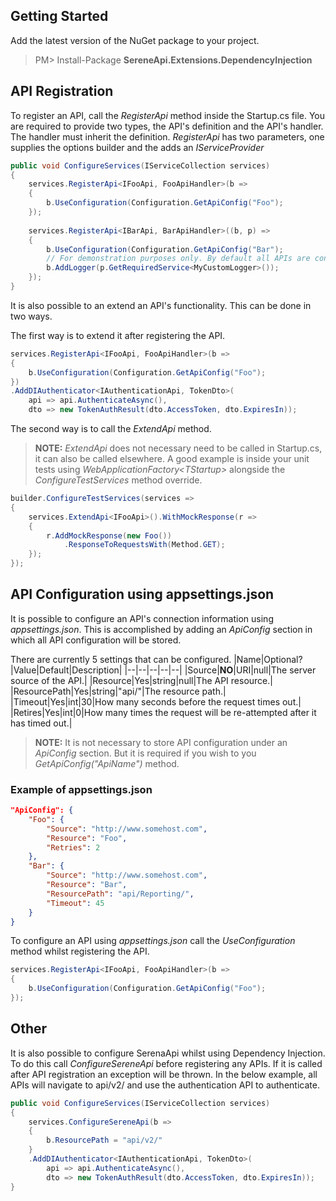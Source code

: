﻿## Getting Started
Add the latest version of the NuGet package to your project.
>PM> Install-Package **SereneApi.Extensions.DependencyInjection**
## API Registration
To register an API, call the *RegisterApi* method inside the Startup.cs file. You are required to provide two types, the API's definition and the API's handler. The handler must inherit the definition.
*RegisterApi* has two parameters, one supplies the options builder and the adds an *IServiceProvider*
```csharp
public void ConfigureServices(IServiceCollection services)
{
	services.RegisterApi<IFooApi, FooApiHandler>(b =>
	{
		b.UseConfiguration(Configuration.GetApiConfig("Foo");
	});
	
	services.RegisterApi<IBarApi, BarApiHandler>((b, p) =>
	{
		b.UseConfiguration(Configuration.GetApiConfig("Bar");
		// For demonstration purposes only. By default all APIs are configured to use ILoggerFactory.
		b.AddLogger(p.GetRequiredService<MyCustomLogger>());
	});
}
```
It is also possible to an extend an API's functionality. This can be done in two ways.

The first way is to extend it after registering the API.
```csharp
services.RegisterApi<IFooApi, FooApiHandler>(b =>
{
	b.UseConfiguration(Configuration.GetApiConfig("Foo");
})
.AddDIAuthenticator<IAuthenticationApi, TokenDto>(
    api => api.AuthenticateAsync(),
    dto => new TokenAuthResult(dto.AccessToken, dto.ExpiresIn));
```
The second way is to call the *ExtendApi* method.
>**NOTE:** *ExtendApi* does not necessary need to be called in Startup.cs, it can also be called elsewhere. A good example is inside your unit tests using *WebApplicationFactory\<TStartup>* alongside the *ConfigureTestServices* method override.
```csharp
builder.ConfigureTestServices(services =>
{
	services.ExtendApi<IFooApi>().WithMockResponse(r =>
	{
		r.AddMockResponse(new Foo())
			.ResponseToRequestsWith(Method.GET);
	});
});
```
## API Configuration using appsettings.json
It is possible to configure an API's connection information using *appsettings.json*. This is accomplished by adding an *ApiConfig* section in which all API configuration will be stored.

There are currently 5 settings that can be configured.
|Name|Optional?|Value|Default|Description|
|--|--|--|--|--|
|Source|**NO**|URI|null|The server source of the API.|
|Resource|Yes|string|null|The API resource.|
|ResourcePath|Yes|string|"api/"|The resource path.|
|Timeout|Yes|int|30|How many seconds before the request times out.|
|Retires|Yes|int|0|How many times the request will be re-attempted after it has timed out.|

>**NOTE:** It is not necessary to store API configuration under an *ApiConfig* section. But it is required if you wish to you *GetApiConfig("ApiName")* method.

### Example of appsettings.json
```json
"ApiConfig": {
    "Foo": {
        "Source": "http://www.somehost.com",
        "Resource": "Foo",
        "Retries": 2
    },
    "Bar": {
        "Source": "http://www.somehost.com",
        "Resource": "Bar",
        "ResourcePath": "api/Reporting/",
        "Timeout": 45
    }
}
```
To configure an API using *appsettings.json* call the *UseConfiguration* method whilst registering the API.
```csharp
services.RegisterApi<IFooApi, FooApiHandler>(b =>
{
	b.UseConfiguration(Configuration.GetApiConfig("Foo");
});
```

## Other
It is also possible to configure SerenaApi whilst using Dependency Injection. To do this call *ConfigureSereneApi* before registering any APIs. If it is called after API registration an exception will be thrown. In the below example, all APIs will navigate to api/v2/ and use the authentication API to authenticate.
```csharp
public void ConfigureServices(IServiceCollection services)
{
	services.ConfigureSereneApi(b =>
	{
		b.ResourcePath = "api/v2/"
	}
	.AddDIAuthenticator<IAuthenticationApi, TokenDto>(
	    api => api.AuthenticateAsync(),
	    dto => new TokenAuthResult(dto.AccessToken, dto.ExpiresIn));
}
```